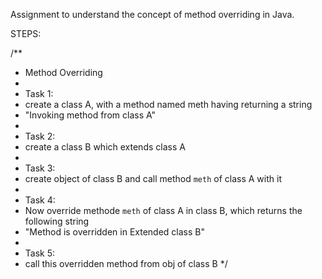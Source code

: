 Assignment to understand the concept of method overriding in Java.

STEPS:

/**
 * Method Overriding
 *
 * Task 1:
 * create a class A, with a method named meth having returning a string
 * "Invoking method from class A"
 *
 * Task 2:
 * create a class B which extends class A
 *
 * Task 3:
 * create object of class B and call method `meth` of class A with it
 *
 * Task 4:
 * Now override methode `meth` of class A in class B, which returns the following string
 * "Method is overridden in Extended class B"
 *
 * Task 5:
 * call this overridden method from obj of class B
 */
